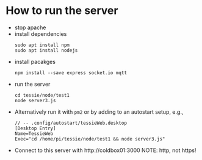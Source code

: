 # How to run the server

- stop apache
- install dependencies
  ```
  sudo apt install npm
  sudo apt install nodejs
  ```
- install pacakges
  ```
  npm install --save express socket.io mqtt
  ```
- run the server
  ```
  cd tessie/node/test1
  node server3.js
  ```
- Alternatively run it with `pm2` or by adding to an autostart setup, e.g., 
  ```
  // -- .config/autostart/tessieWeb.desktop
  [Desktop Entry]
  Name=TessieWeb
  Exec="cd /home/pi/tessie/node/test1 && node server3.js"
  ```
- Connect to this server with  http://coldbox01:3000
  NOTE: http, not https!
  
